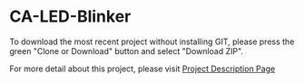 # CA-LED-Blinker

To download the most recent project without installing GIT, please press the green "Clone or Download" button and select "Download ZIP".

For more detail about this project, please visit <a href="http://tibbo.com/programmable/applications/examples/led_blinker.html" target="_blank">Project Description Page</a>
